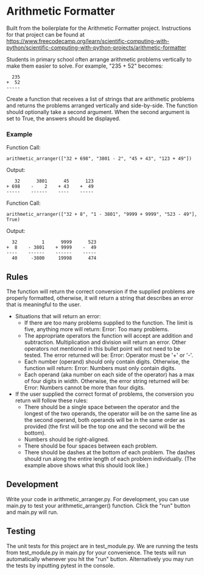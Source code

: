 # Arithmetic Formatter

Built from the boilerplate for the Arithmetic Formatter project. Instructions for that project can be found at https://www.freecodecamp.org/learn/scientific-computing-with-python/scientific-computing-with-python-projects/arithmetic-formatter

Students in primary school often arrange arithmetic problems vertically to make them easier to solve. For example, "235 + 52" becomes:

      235  
    +  52  
    -----

Create a function that receives a list of strings that are arithmetic problems and returns the problems arranged vertically and side-by-side. The function should optionally take a second argument. When the second argument is set to True, the answers should be displayed.

### Example
Function Call: 
    
    arithmetic_arranger(["32 + 698", "3801 - 2", "45 + 43", "123 + 49"])  
Output:

       32      3801      45      123
    + 698    -    2    + 43    +  49
    -----    ------    ----    -----
Function Call:

    arithmetic_arranger(["32 + 8", "1 - 3801", "9999 + 9999", "523 - 49"], True)
Output:

      32         1      9999      523
    +  8    - 3801    + 9999    -  49
    ----    ------    ------    -----
      40     -3800     19998      474

## Rules
The function will return the correct conversion if the supplied problems are properly formatted, otherwise, it will return a string that describes an error that is meaningful to the user.

- Situations that will return an error:
    - If there are too many problems supplied to the function. The limit is five, anything more will return: Error: Too many problems.
    - The appropriate operators the function will accept are addition and subtraction. Multiplication and division will return an error. Other operators not mentioned in this bullet point will not need to be tested. The error returned will be: Error: Operator must be '+' or '-'.
    - Each number (operand) should only contain digits. Otherwise, the function will return: Error: Numbers must only contain digits.
    - Each operand (aka number on each side of the operator) has a max of four digits in width. Otherwise, the error string returned will be: Error: Numbers cannot be more than four digits.
- If the user supplied the correct format of problems, the conversion you return will follow these rules:
    - There should be a single space between the operator and the longest of the two operands, the operator will be on the same line as the second operand, both operands will be in the same order as provided (the first will be the top one and the second will be the bottom).
    - Numbers should be right-aligned.
    - There should be four spaces between each problem.
    - There should be dashes at the bottom of each problem. The dashes should run along the entire length of each problem individually. (The example above shows what this should look like.)

## Development
Write your code in arithmetic_arranger.py. For development, you can use main.py to test your arithmetic_arranger() function. Click the "run" button and main.py will run.

## Testing
The unit tests for this project are in test_module.py. We are running the tests from test_module.py in main.py for your convenience. The tests will run automatically whenever you hit the "run" button. Alternatively you may run the tests by inputting pytest in the console.